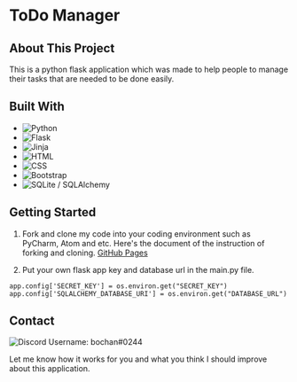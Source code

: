 # ToDo Manager

## About This Project
This is a python flask application which was made to help people to manage their tasks that are needed to be done easily.

## Built With
- ![Python](https://img.shields.io/badge/Python-FFD43B?style=for-the-badge&logo=python&logoColor=blue)
- ![Flask](https://img.shields.io/badge/Flask-000000?style=for-the-badge&logo=flask&logoColor=white)
- ![Jinja](https://img.shields.io/badge/jinja-white.svg?style=for-the-badge&logo=jinja&logoColor=black)
- ![HTML](https://img.shields.io/badge/html5-%23E34F26.svg?style=for-the-badge&logo=html5&logoColor=white)
- ![CSS](https://img.shields.io/badge/CSS3-1572B6?style=for-the-badge&logo=css3&logoColor=white)
- ![Bootstrap](https://img.shields.io/badge/Bootstrap-563D7C?style=for-the-badge&logo=bootstrap&logoColor=white)
- ![SQLite](https://img.shields.io/badge/sqlite-%2307405e.svg?style=for-the-badge&logo=sqlite&logoColor=white) / SQLAlchemy

## Getting Started
1. Fork and clone my code into your coding environment such as PyCharm, Atom and etc.
Here's the document of the instruction of forking and cloning.
[GitHub Pages](https://docs.github.com/en/get-started/quickstart/fork-a-repo)

2. Put your own flask app key and database url in the main.py file.
``` 
app.config['SECRET_KEY'] = os.environ.get("SECRET_KEY")
app.config['SQLALCHEMY_DATABASE_URI'] = os.environ.get("DATABASE_URL")
```

## Contact
![Discord](https://img.shields.io/badge/Discord-%235865F2.svg?style=for-the-badge&logo=discord&logoColor=white) 
Username: bochan#0244

Let me know how it works for you and what you think I should improve about this application.
